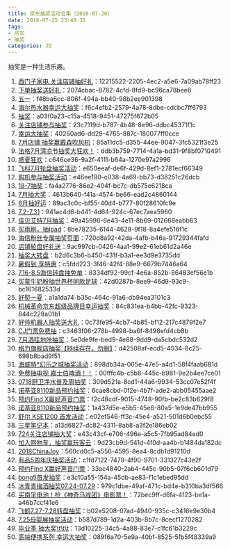 ```yaml
---
title: 京东抽奖活动合集（2018-07-26）
date: 2018-07-25 23:40:35
tags:
- 京东
- 抽奖
categories: JD
---
```

抽奖是一种生活乐趣。
<!--more-->
1. [西门子家电   关注店铺抽好礼](https://sale.jd.com/act/WqFkmJcIODt1oEs.html)：12215522-2205-4ec2-a5e6-7a09ab78ff23
2. [下单抽奖送好礼](https://sale.jd.com/act/CNG3trYx27yEX.html)：2074cbac-8782-4cfd-8fd9-bc96ca78bee6
3. [五一](https://sale.jd.com/act/N4gL8sZJXe.html)：f48ba6cc-806f-494a-bb40-98b2ee901398
4. [海尔热水器幸运大抽奖](https://sale.jd.com/act/EqpzZe0y8sJa.html)：f6c4efb2-2579-4a78-8dbe-cdcbc7ff6793
5. [抽奖](https://sale.jd.com/act/dtToP3gx7OCBKD.html)：a03f0a23-c15a-4518-9451-47275f672b05
6. [关注店铺参与抽奖](https://sale.jd.com/act/5lG3Q08xqdUEZL2.html)：23c7119d-b787-4b48-8e96-ddbc45371f1c
7. [幸运大抽奖](https://sale.jd.com/act/0wnO3RyV7Ua14A.html)：40260ad6-dd29-4765-887c-180077ff0cce
8. [7月店铺 抽奖赢戴森吹风机](https://sale.jd.com/act/04IQKT1aivoL5bR.html)：85a11dc5-d355-44ee-9047-3fc5321f3e25
9. [法格7月清凉节抽奖大狂欢！](https://sale.jd.com/act/7chvfJ3XKNFxMTL.html)：ddb3b759-7714-4a1a-bd31-9f8bf0710491
10. [盛夏狂欢](https://sale.jd.com/act/sNEMSTbRC2.html)：c646ce36-9a2f-4111-b64a-1270e97a2996
11. [飞科7月轮盘抽奖活动](https://sale.jd.com/act/qgGRd2iNp5MfZb.html)：e650eeaf-de6f-429d-8ef1-2781ecf66349
12. [购机参与抽奖活动](https://sale.jd.com/act/iFCghmnWEH01.html)：e46ee190-c038-4a69-bb73-d38251c26dcb
13. [18-7抽奖](https://sale.jd.com/act/uzYr0eWdgPSs2vo.html)：fa4a2776-86e2-404f-bc7c-db575e6218ca
14. [7月抽大奖](https://sale.jd.com/act/Ofzk8FVbXa.html)：4613b640-f41a-4574-be66-ead2c4860144
15. [6月抽好运](https://sale.jd.com/act/oMeBjgbZqW.html)：89ac3c0c-bf55-40d4-b777-80f28610fc9e
16. [7.2-7.31](https://sale.jd.com/act/Tmo68eDKfEu.html)：941ac4d6-b441-4d64-924c-67ec7aea5960
17. [佳贝艾特7月抽奖](https://sale.jd.com/act/KxyLPzScgJo.html)：49a45996-6e43-4e11-8b69-012668eabb63
18. [买雨刷，抽Ipad](https://sale.jd.com/act/svlrndtxmo416.html)：8be78235-6144-4628-9f18-8a4efe516f1c
19. [海信粉丝专属抽奖页面](https://sale.jd.com/act/4toMzG5jeX2CZwuv.html)：720d8a92-42da-4afb-b46a-91729344fafd
20. [店铺轮盘好礼送](https://sale.jd.com/act/PF3wtQqluDfS5gEy.html)：9ac997cb-0426-4aa1-99e2-61eb61d2a46e
21. [抽奖大转盘](https://sale.jd.com/act/1MjAVBXrhR7e.html)：b2d6c3b6-b450-431f-b3a1-ee3d9e3735dd
22. [暑假到 享特惠](https://sale.jd.com/act/cotCdZvVH6DXP.html)：c5fdd223-3f46-42f4-88e9-6679b7446a64
23. [7.16-8.5海信转盘抽免单](https://sale.jd.com/act/PREzgwreDpq4Jxs8.html)：8334df92-99cf-4e6a-852b-86483ef56e1b
24. [买蒙牛奶粉抽世界杯同款足球](https://sale.jd.com/act/UGbprCcw0m.html)：42d0287b-8ee9-46d9-93c9-bc161682533d
25. [好熨一夏](https://sale.jd.com/act/AZoct2q1BOhTU.html)：a1a1da74-b35c-464c-91a6-db94ea3101c3
26. [机械革命京东超级品牌日幸运抽奖](https://sale.jd.com/act/cpkFZhB14Hy5.html)：84c831ea-b4bb-42fc-9323-844c228a01b1
27. [好帅机器人抽奖送大礼](https://sale.jd.com/act/qzYfAxVibg6m.html)：0c73fe95-4cb7-4b85-bf12-217c4879f2e7
28. [CJ门票免费抽](https://sale.jd.com/act/bjStZHMPpU.html)：c3463f06-278b-4998-ba6f-8498efd4cb8b
29. [7月洒哇地咔抽奖](https://sale.jd.com/act/Jr8RBIC04oxNK.html)：5e0de9fe-bed9-4e88-9dd9-da5cbdc532d2
30. [格力旗舰店抽奖【持续存在，勿删】](https://sale.jd.com/act/sxY35ojWkC.html)：d42508af-ecd5-4034-8c25-698b8bad9f51
31. [海威特*幻乐之城抽奖活动](https://sale.jd.com/act/NrmetHp2Fi4L.html)：898db34a-005e-47e5-a4d1-58f4faab681d
32. [免费抽电视 嘉士伯啤酒！！](https://sale.jd.com/act/FBMivAuO2r.html)：00fffc4b-c5b8-445c-b981-9e2b4ee7ce01
33. [0718厨卫净水普及周抽奖](https://sale.jd.com/act/ITBj6ixwmzV5.html)：309d521a-8cd1-44a6-9934-53cc07e52f4f
34. [诺基亚8110新品预约抽奖](https://sale.jd.com/act/4uxod5tD1mH.html)：6cae8cbd-0f2e-4b7f-ade2-abb05455aae2
35. [预约Find X赢好声音门票](https://sale.jd.com/act/tCwaYSkj6r3K.html)：f2c48cdf-9015-4748-90fb-be2c83b629f8
36. [诺基亚8110新品预约抽奖](https://sale.jd.com/act/4uxod5tD1mH.html)：1a437d5e-e5b5-45e6-80a5-1e9de47bb955
37. [舒尔 KSE1200 首发活动](https://sale.jd.com/act/EbkfY86Xiwsuh.html)：e02ef546-ff3c-45e4-a521-501d6b0ebc55
38. [三星笔记本](https://sale.jd.com/act/wQR2o1NtEvHhYUVJ.html)：a13d6827-dc82-4311-8ab8-a3f2e186eb02
39. [724关注店铺抽大奖](https://sale.jd.com/act/EDWQMekBXRTm.html)：e43c43cf-e706-496e-a5c5-7fb95ad84ed0
40. [加入购物车，抽奖赢玩客云](https://sale.jd.com/act/NMLfPpkhFxTS.html)：9d23cb9d-541d-4f0d-aa4b-b1484da182dc
41. [2018ChinaJoy](https://sale.jd.com/act/1UuBkvr8Jt7.html)：560cd0c5-a556-4595-8ea4-8cdb1d91210d
42. [有品5周年庆抽奖活动](https://sale.jd.com/act/SPEwQtUTW6nqp.html)：c1fd7122-7479-4f90-9701-331327c43e2f
43. [预约Find X赢好声音门票](https://sale.jd.com/act/tCwaYSkj6r3K.html)：33ac4840-2ab4-445c-90b5-07f6cb601d79
44. [bong5首发抽奖](https://sale.jd.com/act/KTR2ykGjsYPnDBVw.html)：e3c10a55-154a-45db-ae83-f1c1ebed95dd
45. [冰青青梅酒抽奖07.24-07.29](https://sale.jd.com/act/GNsI2WwlnmPE.html)：979c1dbe-49af-471c-bd4e-b310ba3df566
46. [买南孚电池！抢《神奇马戏团》电影票！](https://sale.jd.com/act/HaL0gFPMwtN.html)：72bec9ff-d6fa-4f23-be1a-a46b7ccf41e6
47. [飞鹤7.27-7.28转盘抽奖](https://sale.jd.com/act/5CbJ0yLUhFs.html)：b02e5208-07ad-4940-935c-c3416e9e30b4
48. [7.25母婴展抽奖活动](https://sale.jd.com/act/E3qLFa61KkXAQbt5.html)：b587d789-1d2a-403b-8b7c-8cecf1270282
49. [毕业季 抽大奖\t\t\t](https://sale.jd.com/act/3SLPZ5Ybj7FDU.html)：13d10225-34c5-4a88-83e7-c1fc61b3229c
50. [高端便携系列,幸运大抽奖](https://sale.jd.com/act/7zBMrt5HRmLksY.html)：089f6a70-5e9a-40bf-8525-5fb5f48339a9
